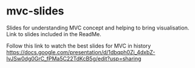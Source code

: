 # mvc-slides
Slides for understanding MVC concept and helping to bring visualisation. Link to slides included in the ReadMe. 

Follow this link to watch the best slides for MVC in history https://docs.google.com/presentation/d/1dbqph0Zj_4dxbZ-IvJSw0dg0GrC_fPMa5C22TdKcB5g/edit?usp=sharing 
